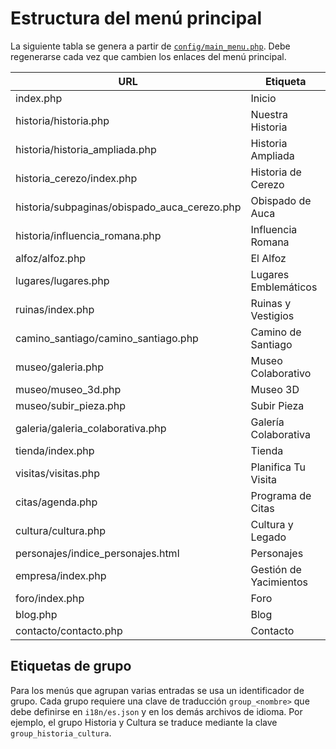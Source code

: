 # Estructura del menú principal

La siguiente tabla se genera a partir de [`config/main_menu.php`](../config/main_menu.php). Debe regenerarse cada vez que cambien los enlaces del menú principal.

| URL                                          | Etiqueta               |
| -------------------------------------------- | ---------------------- |
| index.php                                    | Inicio                 |
| historia/historia.php                        | Nuestra Historia       |
| historia/historia_ampliada.php               | Historia Ampliada      |
| historia_cerezo/index.php                    | Historia de Cerezo     |
| historia/subpaginas/obispado_auca_cerezo.php | Obispado de Auca       |
| historia/influencia_romana.php               | Influencia Romana      |
| alfoz/alfoz.php                              | El Alfoz               |
| lugares/lugares.php                          | Lugares Emblemáticos   |
| ruinas/index.php                             | Ruinas y Vestigios     |
| camino_santiago/camino_santiago.php          | Camino de Santiago     |
| museo/galeria.php                            | Museo Colaborativo     |
| museo/museo_3d.php                           | Museo 3D               |
| museo/subir_pieza.php                        | Subir Pieza            |
| galeria/galeria_colaborativa.php             | Galería Colaborativa   |
| tienda/index.php                             | Tienda                 |
| visitas/visitas.php                          | Planifica Tu Visita    |
| citas/agenda.php                             | Programa de Citas      |
| cultura/cultura.php                          | Cultura y Legado       |
| personajes/indice_personajes.html            | Personajes             |
| empresa/index.php                            | Gestión de Yacimientos |
| foro/index.php                               | Foro                   |
| blog.php                                     | Blog                   |
| contacto/contacto.php                        | Contacto               |

## Etiquetas de grupo

Para los menús que agrupan varias entradas se usa un identificador de grupo. Cada grupo requiere una clave de traducción `group_<nombre>` que debe definirse en `i18n/es.json` y en los demás archivos de idioma. Por ejemplo, el grupo Historia y Cultura se traduce mediante la clave `group_historia_cultura`.
